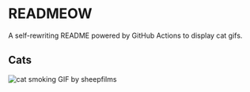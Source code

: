 # READMEOW

A self-rewriting README powered by GitHub Actions to display cat gifs.

## Cats

![cat smoking GIF by sheepfilms](https://media3.giphy.com/media/l0ExdMHUDKteztyfe/200.gif?cid=9acd02da0ss4211hwvicj5thmzq30v8bp8d0cemjy2rbzpeu&ep=v1_gifs_search&rid=200.gif&ct=g)
